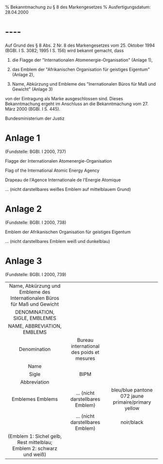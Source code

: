 % Bekanntmachung zu § 8 des Markengesetzes
% Ausfertigungsdatum: 28.04.2000
 
# ----

Auf Grund des § 8 Abs. 2 Nr. 8 des Markengesetzes vom 25. Oktober 1994 (BGBl. I S. 3082; 1995 I S. 156) wird bekannt gemacht, dass

1. die Flagge der "Internationalen Atomenergie-Organisation" (Anlage 1),

2. das Emblem der "Afrikanischen Organisation für geistiges Eigentum" (Anlage 2),

3. Name, Abkürzung und Embleme des "Inernationalen Büros für Maß und Gewicht" (Anlage 3)

von der Eintragung als Marke ausgeschlossen sind. Dieses Bekanntmachung ergeht im Anschluss an die Bekanntmachung vom 27. März 2000 (BGBl. I S. 445).

Bundesministerium der Justiz

# Anlage 1

(Fundstelle: BGBl. I 2000, 737)

Flagge der Internationalen Atomenergie-Organisation  
  
Flag of the International Atomic Energy Agency  
  
Drapeau de l'Agence Internationale de l'Energie Atomique  
  

... (nicht darstellbares weißes Emblem auf mittelblauem Grund)

# Anlage 2

(Fundstelle: BGBl. I 2000, 738)

Emblem der Afrikanischen Organisation für geistiges Eigentum  
  

... (nicht darstellbares Emblem weiß und dunkelblau)

# Anlage 3

(Fundstelle: BGBl. I 2000, 739)

  
  

|                                                                           |                                           |                                                     |
|:--------------------:|:---------------------------:|:--------------------:|
| Name, Abkürzung und Embleme des Internationalen Büros für Maß und Gewicht |                                           |                                                     |
|                       DENOMINATION, SIGLE, EMBLEMES                       |                                           |                                                     |
|                        NAME, ABBREVIATION, EMBLEMS                        |                                           |                                                     |
|                               Denomination                                | Bureau international des poids et mesures |                                                     |
|                                   Name                                    |                                           |                                                     |
|                                   Sigle                                   |                   BIPM                    |                                                     |
|                               Abbreviation                                |                                           |                                                     |
|                             Emblemes Emblems                              |     ... (nicht darstellbares Emblem)      | bleu/blue pantone 072 jaune primaire/primary yellow |
|                                                                           |     ... (nicht darstellbares Emblem)      |                     noir/black                      |
|   (Emblem 1: Sichel gelb, Rest mittelblau; Emblem 2: schwarz und weiß)    |                                           |                                                     |
